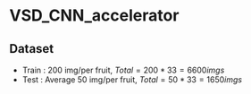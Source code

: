 # VSD_CNN_accelerator

## Dataset
* Train : 200 img/per fruit, $Total = 200 * 33 = 6600 imgs$
* Test : Average 50 img/per fruit, $Total = 50 * 33 = 1650 imgs$


